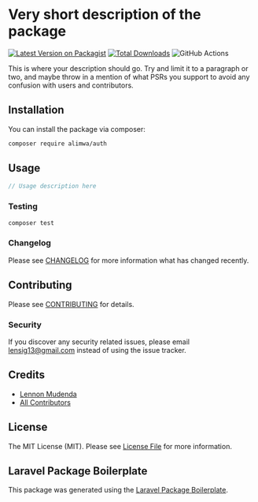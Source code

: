 # Very short description of the package

[![Latest Version on Packagist](https://img.shields.io/packagist/v/alimwa/auth.svg?style=flat-square)](https://packagist.org/packages/alimwa/auth)
[![Total Downloads](https://img.shields.io/packagist/dt/alimwa/auth.svg?style=flat-square)](https://packagist.org/packages/alimwa/auth)
![GitHub Actions](https://github.com/alimwa/auth/actions/workflows/main.yml/badge.svg)

This is where your description should go. Try and limit it to a paragraph or two, and maybe throw in a mention of what PSRs you support to avoid any confusion with users and contributors.

## Installation

You can install the package via composer:

```bash
composer require alimwa/auth
```

## Usage

```php
// Usage description here
```

### Testing

```bash
composer test
```

### Changelog

Please see [CHANGELOG](CHANGELOG.md) for more information what has changed recently.

## Contributing

Please see [CONTRIBUTING](CONTRIBUTING.md) for details.

### Security

If you discover any security related issues, please email lensig13@gmail.com instead of using the issue tracker.

## Credits

-   [Lennon Mudenda](https://github.com/alimwa)
-   [All Contributors](../../contributors)

## License

The MIT License (MIT). Please see [License File](LICENSE.md) for more information.

## Laravel Package Boilerplate

This package was generated using the [Laravel Package Boilerplate](https://laravelpackageboilerplate.com).
